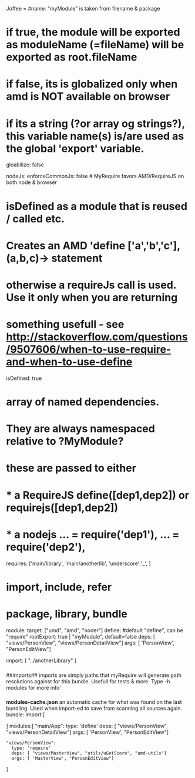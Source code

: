 Joffee = #name: "myModule" is taken from filename & package

  # if true, the module will be exported as moduleName (=fileName) will be exported as root.fileName
  # if false, its is globalized only when amd is NOT available on browser
  # if its a string (?or array og strings?), this variable name(s) is/are used as the global 'export' variable.
  gloabilize: false

  nodeJs:
    enforceCommonJs: false # MyRequire favors AMD/RequireJS on both node & browser

  # isDefined as a module that is reused / called etc.
  # Creates an AMD 'define ['a','b','c'], (a,b,c)-> statement
  # otherwise a requireJs call is used. Use it only when you are returning
  # something usefull - see http://stackoverflow.com/questions/9507606/when-to-use-require-and-when-to-use-define
  isDefined: true

  # array of named dependencies.
  # They are always namespaced relative to ?MyModule?
  # these are passed to either
  #   * a RequireJS define([dep1,dep2]) or requirejs([dep1,dep2])
  #   * a nodejs ... = require('dep1'), ... = require('dep2'),
  requires: ['main/library', 'main/anotherlib', 'underscore':'_', ]

# import, include, refer

# package, library, bundle

module:
  target: ["umd", "amd", "noder"]
  define: #default "define", can be "require"
  rootExport: true | "myModule", default=false
  deps: [ "views/PersonView", "views/PersonDetailView"]
  args: [ 'PersonView', "PersonEditView"]

  import: [
    "../anotherLibrary"
  ]

###
  ##imports##
  imports are simply paths that myRequire will generate path resolutions against for this bundle.
  Usefull for tests & more. Type -h modules for more info'
###




**modules-cache.json**
an automatic cache for what was found on the last bundling. Used when import-ed to save from scanning all sources again.
bundle:
  import:[

  ]
  modules:[
    "main/App":
      type: 'define'
      deps: [ "views/PersonView", "views/PersonDetailView"]
      args: [ 'PersonView', "PersonEditView"]

    "views/PersonView":
      type: 'require'
      deps: [ "views/MasterView", "utils/uGetScore", "amd-utils"]
      args: [ 'MasterView', "PersonEditView"]
  ]
